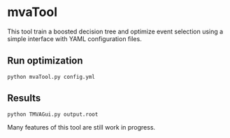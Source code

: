 # mvaTool
This tool train a boosted decision tree and optimize event selection using a simple interface with YAML configuration files. 

## Run optimization 
```python mvaTool.py config.yml```

## Results
```python TMVAGui.py output.root```

Many features of this tool are still work in progress.
